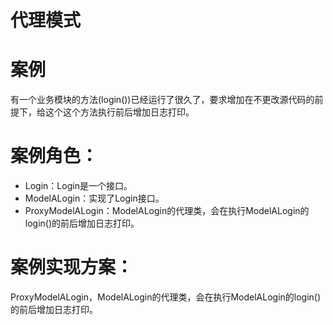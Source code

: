 # 代理模式

# 案例

有一个业务模块的方法(login())已经运行了很久了，要求增加在不更改源代码的前提下，给这个这个方法执行前后增加日志打印。

# 案例角色：

- Login：Login是一个接口。
- ModelALogin：实现了Login接口。
- ProxyModelALogin：ModelALogin的代理类，会在执行ModelALogin的login()的前后增加日志打印。

# 案例实现方案：

ProxyModelALogin，ModelALogin的代理类，会在执行ModelALogin的login()的前后增加日志打印。
